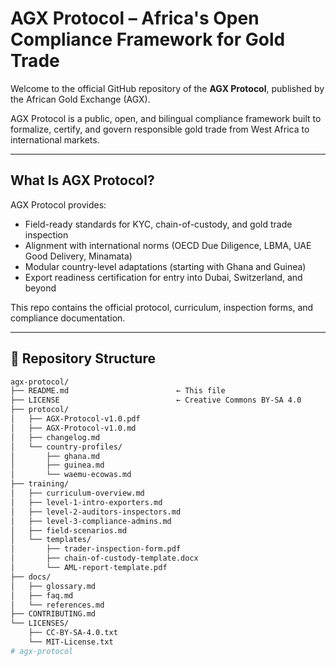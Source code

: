 # AGX Protocol – Africa's Open Compliance Framework for Gold Trade

Welcome to the official GitHub repository of the **AGX Protocol**, published by the African Gold Exchange (AGX).

AGX Protocol is a public, open, and bilingual compliance framework built to formalize, certify, and govern responsible gold trade from West Africa to international markets.

---

## What Is AGX Protocol?

AGX Protocol provides:
- Field-ready standards for KYC, chain-of-custody, and gold trade inspection
- Alignment with international norms (OECD Due Diligence, LBMA, UAE Good Delivery, Minamata)
- Modular country-level adaptations (starting with Ghana and Guinea)
- Export readiness certification for entry into Dubai, Switzerland, and beyond

This repo contains the official protocol, curriculum, inspection forms, and compliance documentation.

---

## 📁 Repository Structure

```bash
agx-protocol/
├── README.md                        ← This file
├── LICENSE                          ← Creative Commons BY-SA 4.0
├── protocol/
│   ├── AGX-Protocol-v1.0.pdf
│   ├── AGX-Protocol-v1.0.md
│   ├── changelog.md
│   └── country-profiles/
│       ├── ghana.md
│       ├── guinea.md
│       └── waemu-ecowas.md
├── training/
│   ├── curriculum-overview.md
│   ├── level-1-intro-exporters.md
│   ├── level-2-auditors-inspectors.md
│   ├── level-3-compliance-admins.md
│   ├── field-scenarios.md
│   └── templates/
│       ├── trader-inspection-form.pdf
│       ├── chain-of-custody-template.docx
│       └── AML-report-template.pdf
├── docs/
│   ├── glossary.md
│   ├── faq.md
│   └── references.md
├── CONTRIBUTING.md
└── LICENSES/
    ├── CC-BY-SA-4.0.txt
    └── MIT-License.txt
# agx-protocol
